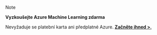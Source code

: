 > [!NOTE]
> 
> **Vyzkoušejte Azure Machine Learning zdarma**
>
> Nevyžaduje se platební karta ani předplatné Azure. <a href="https://studio.azureml.net/?selectAccess=true&o=2" target="_blank">**Začněte ihned &gt;**.</a>
> 
> 

